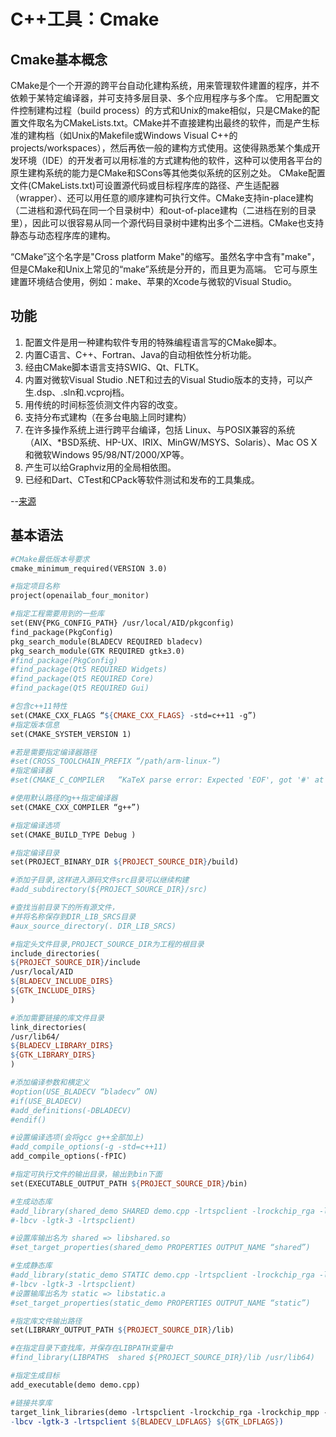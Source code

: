 <!--
 * @Author: Anxjing.AI
 * @Date: 2020-08-26 16:18:46
 * @LastEditTime: 2020-08-26 19:39:23
 * @LastEditors: Anajing.AI
 * @Description: 
 * @FilePath: \Anxjing.AI\JingNotebook\C++Coding\C++工具-Cmake.md
 * @THIS FILE IS PART OF Anxjing.AI PROJECT
-->
# C++工具：Cmake

## Cmake基本概念
CMake是个一个开源的跨平台自动化建构系统，用来管理软件建置的程序，并不依赖于某特定编译器，并可支持多层目录、多个应用程序与多个库。 它用配置文件控制建构过程（build process）的方式和Unix的make相似，只是CMake的配置文件取名为CMakeLists.txt。CMake并不直接建构出最终的软件，而是产生标准的建构档（如Unix的Makefile或Windows Visual C++的projects/workspaces），然后再依一般的建构方式使用。这使得熟悉某个集成开发环境（IDE）的开发者可以用标准的方式建构他的软件，这种可以使用各平台的原生建构系统的能力是CMake和SCons等其他类似系统的区别之处。 CMake配置文件(CMakeLists.txt)可设置源代码或目标程序库的路径、产生适配器（wrapper）、还可以用任意的顺序建构可执行文件。CMake支持in-place建构（二进档和源代码在同一个目录树中）和out-of-place建构（二进档在别的目录里），因此可以很容易从同一个源代码目录树中建构出多个二进档。CMake也支持静态与动态程序库的建构。

“CMake”这个名字是"Cross platform Make"的缩写。虽然名字中含有"make"，但是CMake和Unix上常见的“make”系统是分开的，而且更为高端。 它可与原生建置环境结合使用，例如：make、苹果的Xcode与微软的Visual Studio。

## 功能
1. 配置文件是用一种建构软件专用的特殊编程语言写的CMake脚本。
1. 内置C语言、C++、Fortran、Java的自动相依性分析功能。
1. 经由CMake脚本语言支持SWIG、Qt、FLTK。
1. 内置对微软Visual Studio .NET和过去的Visual Studio版本的支持，可以产生.dsp、.sln和.vcproj档。
1. 用传统的时间标签侦测文件内容的改变。
1. 支持分布式建构（在多台电脑上同时建构）
1. 在许多操作系统上进行跨平台编译，包括 Linux、与POSIX兼容的系统（AIX、*BSD系统、HP-UX、IRIX、MinGW/MSYS、Solaris）、Mac OS X和微软Windows 95/98/NT/2000/XP等。
1. 产生可以给Graphviz用的全局相依图。
1. 已经和Dart、CTest和CPack等软件测试和发布的工具集成。

--[来源](https://zh.wikipedia.org/wiki/CMake)

## 基本语法
```makefile
#CMake最低版本号要求
cmake_minimum_required(VERSION 3.0)

#指定项目名称
project(openailab_four_monitor)

#指定工程需要用到的一些库
set(ENV{PKG_CONFIG_PATH} /usr/local/AID/pkgconfig)
find_package(PkgConfig)
pkg_search_module(BLADECV REQUIRED bladecv)
pkg_search_module(GTK REQUIRED gtk±3.0)
#find_package(PkgConfig)
#find_package(Qt5 REQUIRED Widgets)
#find_package(Qt5 REQUIRED Core)
#find_package(Qt5 REQUIRED Gui)

#包含c++11特性
set(CMAKE_CXX_FLAGS “${CMAKE_CXX_FLAGS} -std=c++11 -g”)
#指定版本信息
set(CMAKE_SYSTEM_VERSION 1)

#若是需要指定编译器路径
#set(CROSS_TOOLCHAIN_PREFIX “/path/arm-linux-”)
#指定编译器
#set(CMAKE_C_COMPILER   “KaTeX parse error: Expected 'EOF', got '#' at position 31: …N_PREFIX}gcc") #̲set(CMAKE_CXX_C…{CROSS_TOOLCHAIN_PREFIX}g++”)

#使用默认路径的g++指定编译器  
set(CMAKE_CXX_COMPILER “g++”)

#指定编译选项
set(CMAKE_BUILD_TYPE Debug )

#指定编译目录
set(PROJECT_BINARY_DIR ${PROJECT_SOURCE_DIR}/build)

#添加子目录,这样进入源码文件src目录可以继续构建  
#add_subdirectory(${PROJECT_SOURCE_DIR}/src)

#查找当前目录下的所有源文件，
#并将名称保存到DIR_LIB_SRCS目录
#aux_source_directory(. DIR_LIB_SRCS)

#指定头文件目录,PROJECT_SOURCE_DIR为工程的根目录  
include_directories(
${PROJECT_SOURCE_DIR}/include
/usr/local/AID
${BLADECV_INCLUDE_DIRS}
${GTK_INCLUDE_DIRS}
)

#添加需要链接的库文件目录
link_directories(
/usr/lib64/
${BLADECV_LIBRARY_DIRS}
${GTK_LIBRARY_DIRS}
)

#添加编译参数和横定义
#option(USE_BLADECV “bladecv” ON)
#if(USE_BLADECV)
#add_definitions(-DBLADECV)
#endif()

#设置编译选项(会将gcc g++全部加上)
#add_compile_options(-g -std=c++11)
add_compile_options(-fPIC)

#指定可执行文件的输出目录，输出到bin下面  
set(EXECUTABLE_OUTPUT_PATH ${PROJECT_SOURCE_DIR}/bin)

#生成动态库    
#add_library(shared_demo SHARED demo.cpp -lrtspclient -lrockchip_rga -lrockchip_mpp -ldrm -lpthread
#-lbcv -lgtk-3 -lrtspclient)

#设置库输出名为 shared => libshared.so  
#set_target_properties(shared_demo PROPERTIES OUTPUT_NAME “shared”)

#生成静态库  
#add_library(static_demo STATIC demo.cpp -lrtspclient -lrockchip_rga -lrockchip_mpp -ldrm -lpthread
#-lbcv -lgtk-3 -lrtspclient)  
#设置输库出名为 static => libstatic.a  
#set_target_properties(static_demo PROPERTIES OUTPUT_NAME “static”)

#指定库文件输出路径  
set(LIBRARY_OUTPUT_PATH ${PROJECT_SOURCE_DIR}/lib)

#在指定目录下查找库，并保存在LIBPATH变量中
#find_library(LIBPATHS  shared ${PROJECT_SOURCE_DIR}/lib /usr/lib64)

#指定生成目标
add_executable(demo demo.cpp)

#链接共享库
target_link_libraries(demo -lrtspclient -lrockchip_rga -lrockchip_mpp -ldrm -lpthread
-lbcv -lgtk-3 -lrtspclient ${BLADECV_LDFLAGS} ${GTK_LDFLAGS})
```